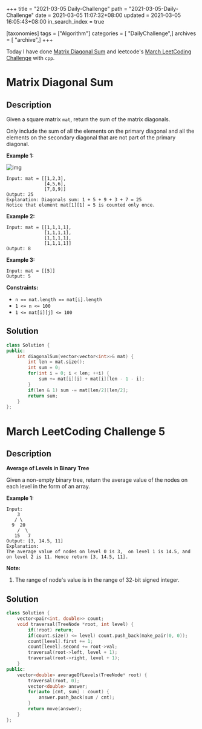 +++
title = "2021-03-05 Daily-Challenge"
path = "2021-03-05-Daily-Challenge"
date = 2021-03-05 11:07:32+08:00
updated = 2021-03-05 16:05:43+08:00
in_search_index = true

[taxonomies]
tags = ["Algorithm"]
categories = [ "DailyChallenge",]
archives = [ "archive",]
+++

Today I have done [Matrix Diagonal Sum](https://leetcode.com/problems/matrix-diagonal-sum/) and leetcode's [March LeetCoding Challenge](https://leetcode.com/explore/featured/card/march-leetcoding-challenge-2021/588/week-1-march-1st-march-7th/3661/) with `cpp`.

<!-- more -->

# Matrix Diagonal Sum

## Description

Given a square matrix `mat`, return the sum of the matrix diagonals.

Only include the sum of all the elements on the primary diagonal and all the elements on the secondary diagonal that are not part of the primary diagonal.

 

**Example 1:**

![img](https://assets.leetcode.com/uploads/2020/08/14/sample_1911.png)

```
Input: mat = [[1,2,3],
              [4,5,6],
              [7,8,9]]
Output: 25
Explanation: Diagonals sum: 1 + 5 + 9 + 3 + 7 = 25
Notice that element mat[1][1] = 5 is counted only once.
```

**Example 2:**

```
Input: mat = [[1,1,1,1],
              [1,1,1,1],
              [1,1,1,1],
              [1,1,1,1]]
Output: 8
```

**Example 3:**

```
Input: mat = [[5]]
Output: 5
```

 

**Constraints:**

- `n == mat.length == mat[i].length`
- `1 <= n <= 100`
- `1 <= mat[i][j] <= 100`

## Solution

``` cpp
class Solution {
public:
    int diagonalSum(vector<vector<int>>& mat) {
        int len = mat.size();
        int sum = 0;
        for(int i = 0; i < len; ++i) {
            sum += mat[i][i] + mat[i][len - 1 - i];
        }
        if(len & 1) sum -= mat[len/2][len/2];
        return sum;
    }
};
```

# March LeetCoding Challenge 5

## Description

**Average of Levels in Binary Tree**

Given a non-empty binary tree, return the average value of the nodes on each level in the form of an array.

**Example 1:**

```
Input:
    3
   / \
  9  20
    /  \
   15   7
Output: [3, 14.5, 11]
Explanation:
The average value of nodes on level 0 is 3,  on level 1 is 14.5, and on level 2 is 11. Hence return [3, 14.5, 11].
```



**Note:**

1. The range of node's value is in the range of 32-bit signed integer.

## Solution

``` cpp
class Solution {
    vector<pair<int, double>> count;
    void traversal(TreeNode *root, int level) {
        if(!root) return;
        if(count.size() <= level) count.push_back(make_pair(0, 0));
        count[level].first += 1;
        count[level].second += root->val;
        traversal(root->left, level + 1);
        traversal(root->right, level + 1);
    }
public:
    vector<double> averageOfLevels(TreeNode* root) {
        traversal(root, 0);
        vector<double> answer;
        for(auto [cnt, sum] : count) {
            answer.push_back(sum / cnt);
        }
        return move(answer);
    }
};
```